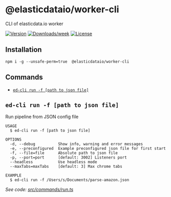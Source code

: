 @elasticdataio/worker-cli
=========================

CLI of elasticdata.io worker

[![Version](https://img.shields.io/npm/v/@elasticdataio/worker-cli.svg)](https://npmjs.org/package/@elasticdataio/worker-cli)
[![Downloads/week](https://img.shields.io/npm/dw/@elasticdataio/worker-cli.svg)](https://npmjs.org/package/@elasticdataio/worker-cli)
[![License](https://img.shields.io/npm/l/@elasticdataio/worker-cli.svg)](https://github.com/elasticdataio/worker-cli/blob/master/package.json)

## Installation

```
npm i -g --unsafe-perm=true  @elasticdataio/worker-cli
```

<!-- toc -->

<!-- tocstop -->
## Commands
<!-- commands -->
* [`ed-cli run -f [path to json file]`](#ed-cli-run--f-path-to-json-file)

## `ed-cli run -f [path to json file]`

Run pipeline from JSON config file

```
USAGE
  $ ed-cli run -f [path to json file]

OPTIONS
  -d, --debug          Show info, warning and error messages
  -e, --preconfigured  Example preconfigured json file for first start
  -f, --file=file      Absolute path to json file
  -p, --port=port      [default: 3002] Listeners port
  --headless           Use headless mode
  --maxTabs=maxTabs    [default: 3] Max chrome tabs

EXAMPLE
  $ ed-cli run -f /Users/s/Documents/parse-amazon.json
```

_See code: [src/commands/run.ts](https://github.com/elasticdataio/worker-cli/blob/v0.0.38/src/commands/run.ts)_
<!-- commandsstop -->
